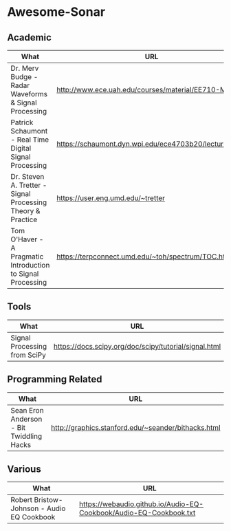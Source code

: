 # Awesome-Sonar

## Academic
What | URL
---|---
Dr. Merv Budge  - Radar Waveforms & Signal Processing        | http://www.ece.uah.edu/courses/material/EE710-Merv/
Patrick Schaumont - Real Time Digital Signal Processing      | https://schaumont.dyn.wpi.edu/ece4703b20/lectures.html
Dr. Steven A. Tretter - Signal Processing Theory  & Practice | https://user.eng.umd.edu/~tretter
Tom O'Haver - A Pragmatic Introduction to Signal Processing  | https://terpconnect.umd.edu/~toh/spectrum/TOC.html

## Tools
What | URL
---|---
Signal Processing from SciPy                                | https://docs.scipy.org/doc/scipy/tutorial/signal.html

## Programming Related
What | URL
---|---
Sean Eron Anderson  - Bit Twiddling Hacks | http://graphics.stanford.edu/~seander/bithacks.html

## Various
What | URL
---|---
Robert Bristow-Johnson - Audio EQ Cookbook | https://webaudio.github.io/Audio-EQ-Cookbook/Audio-EQ-Cookbook.txt

